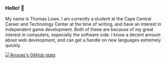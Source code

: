 ### Hello! 👋

My name is Thomas Lowe. I am currently a student at the Cape Central Career and Technology Center at the time of writing, and have an interest in independent game development. Both of these are because of my great interest in computers, especially the software side. I know a decent amount about web development, and can get a handle on new languages extremely quickly.

[![Anurag's GitHub stats](https://github-readme-stats.vercel.app/api?username=swimmer248)](https://github.com/anuraghazra/github-readme-stats)

<!--
**swimmer248/swimmer248** is a ✨ _special_ ✨ repository because its `README.md` (this file) appears on your GitHub profile.

Here are some ideas to get you started:

- 🔭 I’m currently working on ...
- 🌱 I’m currently learning ...
- 👯 I’m looking to collaborate on ...
- 🤔 I’m looking for help with ...
- 💬 Ask me about ...
- 📫 How to reach me: ...
- 😄 Pronouns: ...
- ⚡ Fun fact: ...
-->
